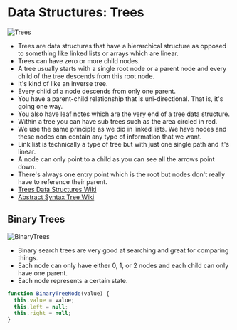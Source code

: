 # Data Structures: Trees

![Trees](./Trees.png?raw=true "Trees")

* Trees are data structures that have a hierarchical structure as opposed to something like linked lists or arrays which are linear.
* Trees can have zero or more child nodes.
* A tree usually starts with a single root node or a parent node and every child of the tree descends from this root node.
* It's kind of like an inverse tree.
* Every child of a node descends from only one parent.
* You have a parent-child relationship that is uni-directional. That is, it's going one way.
* You also have leaf notes which are the very end of a tree data structure.
* Within a tree you can have sub trees such as the area circled in red.
* We use the same principle as we did in linked lists. We have nodes and these nodes can contain any type of information that we want.
* Link list is technically a type of tree but with just one single path and it's linear.
* A node can only point to a child as you can see all the arrows point down.
* There's always one entry point which is the root but nodes don't really have to reference their parent.
* [Trees Data Structures Wiki](https://en.wikipedia.org/wiki/List_of_data_structures)
* [Abstract Syntax Tree Wiki](https://en.wikipedia.org/wiki/Abstract_syntax_tree)

## Binary Trees

![BinaryTrees](./Binary-Trees.png?raw=true "Binary-Trees")

* Binary search trees are very good at searching and great for comparing things.
* Each node can only have either 0, 1, or 2 nodes and each child can only have one parent.
* Each node represents a certain state.

```javascript
function BinaryTreeNode(value) {
  this.value = value;
  this.left = null;
  this.right = null;
}
```